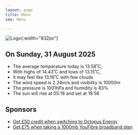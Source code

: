 ```yaml
---
layout: page
title: Menu
seo: Menu

---
```


![Logo](/images/logo.jpg){:width="832px"}

<!-- weather_marker starts -->
## On Sunday, 31 August 2025

- The average temperature today is 13.58˚C,
- With highs of 14.43˚C and lows of 13.15˚C,
- It may feel like 13.16˚C with few clouds
- The wind speed is 2.24m/s and visibility is 10000m
- The pressure is 1001hPa and humidity is 83%
- The sun will rise at 05:18 and set at 18:58

<!-- weather_marker ends -->

## Sponsors

- [Get £50 credit when switching to Octopus Energy](https://bit.ly/3oD1nnS)
- [Get £75 when taking a 1000mb YouFibre broadband plan](https://aklam.io/91zWhU?)
